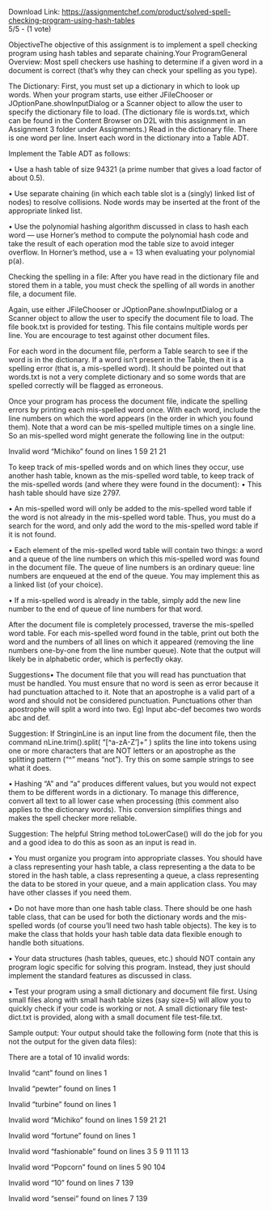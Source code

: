 Download Link: https://assignmentchef.com/product/solved-spell-checking-program-using-hash-tables
<br>
5/5 - (1 vote)

ObjectiveThe objective of this assignment is to implement a spell checking program using hash tables and separate chaining.Your ProgramGeneral Overview: Most spell checkers use hashing to determine if a given word in a document is correct (that’s why they can check your spelling as you type).



The Dictionary: First, you must set up a dictionary in which to look up words. When your program starts, use either JFileChooser or JOptionPane.showInputDialog or a Scanner object to allow the user to specify the dictionary file to load. (The dictionary file is words.txt, which can be found in the Content Browser on D2L with this assignment in an Assignment 3 folder under Assignments.) Read in the dictionary file. There is one word per line. Insert each word in the dictionary into a Table ADT.

Implement the Table ADT as follows:

•    Use a hash table of size 94321 (a prime number that gives a load factor of about 0.5).

•    Use separate chaining (in which each table slot is a (singly) linked list of nodes) to resolve collisions. Node words may be inserted at the front of the appropriate linked list.

•    Use the polynomial hashing algorithm discussed in class to hash each word — use Horner’s method to compute the polynomial hash code and take the result of each operation mod the table size to avoid integer overflow. In Horner’s method, use a = 13 when evaluating your polynomial p(a).

Checking the spelling in a file: After you have read in the dictionary file and stored them in a table, you must check the spelling of all words in another file, a document file.

Again, use either JFileChooser or JOptionPane.showInputDialog or a Scanner object to allow the user to specify the document file to load. The file book.txt is provided for testing. This file contains multiple words per line. You are encourage to test against other document files.

For each word in the document file, perform a Table search to see if the word is in the dictionary. If a word isn’t present in the Table, then it is a spelling error (that is, a mis-spelled word). It should be pointed out that words.txt is not a very complete dictionary and so some words that are spelled correctly will be flagged as erroneous.

Once your program has process the document file, indicate the spelling errors by printing each mis-spelled word once. With each word, include the line numbers on which the word appears (in the order in which you found them). Note that a word can be mis-spelled multiple times on a single line. So an mis-spelled word might generate the following line in the output:

Invalid word “Michiko” found on lines 1 59 21 21

To keep track of mis-spelled words and on which lines they occur, use another hash table, known as the mis-spelled word table, to keep track of the mis-spelled words (and where they were found in the document): • This hash table should have size 2797.

•    An mis-spelled word will only be added to the mis-spelled word table if the word is not already in the mis-spelled word table. Thus, you must do a search for the word, and only add the word to the mis-spelled word table if it is not found.

•    Each element of the mis-spelled word table will contain two things: a word and a queue of the line numbers on which this mis-spelled word was found in the document file. The queue of line numbers is an ordinary queue: line numbers are enqueued at the end of the queue. You may implement this as a linked list (of your choice).

•    If a mis-spelled word is already in the table, simply add the new line number to the end of queue of line numbers for that word.

After the document file is completely processed, traverse the mis-spelled word table. For each mis-spelled word found in the table, print out both the word and the numbers of all lines on which it appeared (removing the line numbers one-by-one from the line number queue). Note that the output will likely be in alphabetic order, which is perfectly okay.

Suggestions•    The document file that you will read has punctuation that must be handled. You must ensure that no word is seen as error because it had punctuation attached to it. Note that an apostrophe is a valid part of a word and should not be considered punctuation. Punctuations other than apostrophe will split a word into two. Eg) Input abc-def becomes two words abc and def.

Suggestion: If StringinLine is an input line from the document file, then the command nLine.trim().split( “[^a-zA-Z’]+” ) splits the line into tokens using one or more characters that are NOT letters or an apostrophe as the splitting pattern (“^” means “not”). Try this on some sample strings to see what it does.

•    Hashing “A” and “a” produces different values, but you would not expect them to be different words in a dictionary. To manage this difference, convert all text to all lower case when processing (this comment also applies to the dictionary words). This conversion simplifies things and makes the spell checker more reliable.

Suggestion: The helpful String method toLowerCase() will do the job for you and a good idea to do this as soon as an input is read in.

•    You must organize you program into appropriate classes. You should have a class representing your hash table, a class representing a the data to be stored in the hash table, a class representing a queue, a class representing the data to be stored in your queue, and a main application class. You may have other classes if you need them.

•    Do not have more than one hash table class. There should be one hash table class, that can be used for both the dictionary words and the mis-spelled words (of course you’ll need two hash table objects). The key is to make the class that holds your hash table data data flexible enough to handle both situations.

•    Your data structures (hash tables, queues, etc.) should NOT contain any program logic specific for solving this program. Instead, they just should implement the standard features as discussed in class.

•    Test your program using a small dictionary and document file first. Using small files along with small hash table sizes (say size=5) will allow you to quickly check if your code is working or not. A small dictionary file test-dict.txt is provided, along with a small document file test-file.txt.

Sample output: Your output should take the following form (note that this is not the output for the given data files):

There are a total of 10 invalid words:

Invalid “cant” found on lines 1

Invalid “pewter” found on lines 1

Invalid “turbine” found on lines 1

Invalid word “Michiko” found on lines 1 59 21 21

Invalid word “fortune” found on lines 1

Invalid word “fashionable” found on lines 3 5 9 11 11 13

Invalid word “Popcorn” found on lines 5 90 104

Invalid word “10” found on lines 7 139

Invalid word “sensei” found on lines 7 139